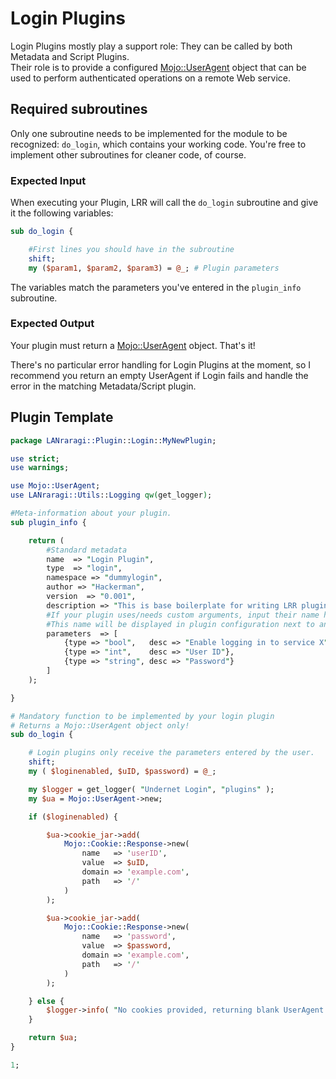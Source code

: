 # Login Plugins

Login Plugins mostly play a support role: They can be called by both Metadata and Script Plugins.  
Their role is to provide a configured [Mojo::UserAgent](https://mojolicious.org/perldoc/Mojo/UserAgent) object that can be used to perform authenticated operations on a remote Web service.

## Required subroutines

Only one subroutine needs to be implemented for the module to be recognized: `do_login`, which contains your working code. You're free to implement other subroutines for cleaner code, of course.

### Expected Input

When executing your Plugin, LRR will call the `do_login` subroutine and give it the following variables:

```perl
sub do_login {

    #First lines you should have in the subroutine
    shift;
    my ($param1, $param2, $param3) = @_; # Plugin parameters
```

The variables match the parameters you've entered in the `plugin_info` subroutine.

### Expected Output

Your plugin must return a [Mojo::UserAgent](https://mojolicious.org/perldoc/Mojo/UserAgent) object. That's it!

There's no particular error handling for Login Plugins at the moment, so I recommend you return an empty UserAgent if Login fails and handle the error in the matching Metadata/Script plugin.

## Plugin Template

```perl
package LANraragi::Plugin::Login::MyNewPlugin;

use strict;
use warnings;

use Mojo::UserAgent;
use LANraragi::Utils::Logging qw(get_logger);

#Meta-information about your plugin.
sub plugin_info {

    return (
        #Standard metadata
        name  => "Login Plugin",
        type  => "login",
        namespace => "dummylogin",
        author => "Hackerman",
        version  => "0.001",
        description => "This is base boilerplate for writing LRR plugins.",
        #If your plugin uses/needs custom arguments, input their name here. 
        #This name will be displayed in plugin configuration next to an input box.
        parameters  => [
            {type => "bool",   desc => "Enable logging in to service X"},
            {type => "int",    desc => "User ID"},
            {type => "string", desc => "Password"}
        ]
    );

}

# Mandatory function to be implemented by your login plugin
# Returns a Mojo::UserAgent object only!
sub do_login {

    # Login plugins only receive the parameters entered by the user.
    shift;
    my ( $loginenabled, $uID, $password) = @_;

    my $logger = get_logger( "Undernet Login", "plugins" );
    my $ua = Mojo::UserAgent->new;

    if ($loginenabled) {

        $ua->cookie_jar->add(
            Mojo::Cookie::Response->new(
                name   => 'userID',
                value  => $uID,
                domain => 'example.com',
                path   => '/'
            )
        );

        $ua->cookie_jar->add(
            Mojo::Cookie::Response->new(
                name   => 'password',
                value  => $password,
                domain => 'example.com',
                path   => '/'
            )
        );

    } else {
        $logger->info( "No cookies provided, returning blank UserAgent.");
    }

    return $ua;
}

1;
```

